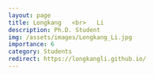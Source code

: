 ```yaml
---
layout: page
title: Longkang   <br>   Li
description: Ph.D. Student
img: /assets/images/Longkang_Li.jpg
importance: 6
category: Students
redirect: https://longkangli.github.io/
---
```


